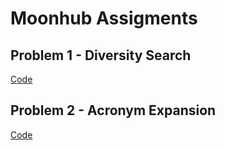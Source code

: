 # Moonhub Assigments

## Problem 1 - Diversity Search
[Code](https://github.com/grantgasser/moonhub/blob/master/Moonhub_Diversity_Search.ipynb)

## Problem 2 - Acronym Expansion
[Code](https://github.com/grantgasser/moonhub/blob/master/Moonhub_Acronym_Expansion.ipynb)


